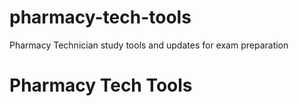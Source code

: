 # pharmacy-tech-tools
Pharmacy Technician study tools and updates for exam preparation
# Pharmacy Tech Tools
